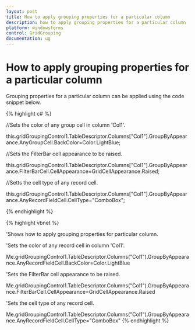 ```yaml
---
layout: post
title: How to apply grouping properties for a particular column
description: how to apply grouping properties for a particular column
platform: windowsforms
control: GridGrouping
documentation: ug
---
```


# How to apply grouping properties for a particular column

Grouping properties for a particular column can be applied using the code snippet below.

{% highlight c# %}



//Sets the color of any group cell in column 'Col1'.

this.gridGroupingControl1.TableDescriptor.Columns["Col1"].GroupByAppearance.AnyGroupCell.BackColor=Color.LightBlue;



//Sets the FilterBar cell appearance to be raised.

this.gridGroupingControl1.TableDescriptor.Columns["Col1"].GroupByAppearance.FilterBarCell.CellAppearance=GridCellAppearance.Raised;



//Setts the cell type of any record cell.

this.gridGroupingControl1.TableDescriptor.Columns["Col1"].GroupByAppearance.AnyRecordFieldCell.CellType="ComboBox";

{% endhighlight  %}

{% highlight vbnet %}



'Shows how to apply grouping properties for particular column.

'Sets the color of any record cell in column 'Col1'.

Me.gridGroupingControl1.TableDescriptor.Columns("Col1").GroupByAppearance.AnyRecordFieldCell.BackColor=Color.LightBlue



'Sets the FilterBar cell appearance to be raised.

Me.gridGroupingControl1.TableDescriptor.Columns("Col1").GroupByAppearance.FilterBarCell.CellAppearance=GridCellAppearance.Raised



'Sets the cell type of any record cell.

Me.gridGroupingControl1.TableDescriptor.Columns("Col1").GroupByAppearance.AnyRecordFieldCell.CellType="ComboBox"
{% endhighlight  %}